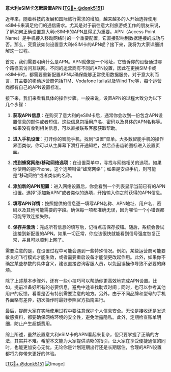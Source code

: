 **意大利eSIM卡怎麽設置APN [[TG💪+ @donk5151](https://t.me/s/donk5151)]**

近年来，随着科技的发展和国际旅行需求的增加，越来越多的人开始选择使用eSIM卡来满足他们的通信需求。尤其是对于前往意大利旅游或工作的朋友来说，了解如何正确设置意大利eSIM卡的APN显得尤为重要。APN（Access Point Name）是手机接入移动网络时的一个重要配置，它直接影响到数据连接的成功与否。那么，究竟该如何设置意大利eSIM卡的APN呢？接下来，我将为大家详细讲解这一过程。

首先，我们需要明确什么是APN。APN就像是一个地址，它告诉你的设备通过哪个路径去访问互联网。不同的运营商有不同的APN设置，因此在更换SIM卡或eSIM卡时，都需要重新配置APN以确保能够正常使用数据服务。对于意大利而言，其主要的移动运营商包括TIM、Vodafone Italia以及Wind Tre等，每个运营商都有自己的APN设置标准。

接下来，我们来看看具体的操作步骤。一般来说，设置APN的过程大致分为以下几个步骤：

1. **获取APN信息**：在购买了意大利的eSIM卡后，通常你会收到一份包含APN设置信息的邮件或者短信。这些信息包括用户名、密码以及具体的APN名称等。如果没有收到相关信息，可以直接联系客服获取帮助。

2. **进入手机设置**：打开你的智能手机，找到“设置”菜单。大多数智能手机的操作界面类似，你可以从主屏幕下滑打开通知栏，然后点击齿轮图标进入设置页面。

3. **找到蜂窝网络/移动网络选项**：在设置菜单中，寻找与网络相关的选项。如果你使用的是iPhone，这个选项叫做“蜂窝网络”；如果是安卓手机，则可能是“移动网络”或者类似的名称。

4. **添加新的APN配置**：进入网络设置后，你会看到一个列表显示当前已有的APN设置。选择“添加新APN”或者类似的选项，开始输入你之前获得的APN信息。

5. **填写APN详情**：按照提供的信息逐一填写APN名称、APN地址、用户名、密码以及其他可能需要的字段。确保每一项都准确无误，因为哪怕一个小错误都可能导致连接失败。

6. **保存并激活**：完成所有信息的填写后，记得点击保存按钮。随后，系统会尝试连接到新配置的APN。如果一切正常，你应该很快就能看到信号强度恢复正常，并且可以顺利上网了。

需要注意的是，在设置过程中可能会遇到一些特殊情况。例如，某些运营商可能要求关闭飞行模式才能生效，或者需要重启设备才能使更改起作用。此外，如果你不确定某些参数的具体含义，建议直接咨询客服人员，以免因误操作导致不必要的麻烦。

除了上述基本步骤外，还有一些小技巧可以帮助你更高效地完成APN设置。比如，提前准备好所有的必要信息，避免中途查找耽误时间；同时，也可以参考其他用户的反馈，看看是否有特别需要注意的地方。另外，由于不同品牌和型号的手机界面略有差异，初次操作时最好参照官方指南进行。

最后，提醒大家在实际使用过程中要注意保护个人信息安全。无论是接收还是发送敏感资料，都要确保网络环境的安全性，避免泄露隐私。此外，定期检查账单明细，防止产生超额费用。

综上所述，虽然设置意大利eSIM卡的APN看起来复杂，但只要掌握了正确的方法，其实并不难。希望本文能为大家提供清晰的指引，让大家在享受便捷通信的同时，也能更加安心无忧。无论你是计划短期出行还是长期居住，合理的APN设置都将为你带来更好的体验。

[[TG💪+ @donk5151](https://t.me/s/donk5151) ![Image](https://i.postimg.cc/rwNCRYN7/Snipaste-2025-04-30-17-27-05.png)]